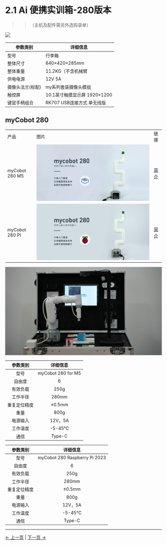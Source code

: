 # 2.1 Ai 便携实训箱-280版本

>>（主机及配件需另外选购录单）

![](../resources/2-ProductFeature/2.1/2-1.png)

| 参数类别  | 详细信息                                       |
|------------------|-----------------------------------------------------------------------------|
| 型号             | 行李箱        |
| 整体尺寸               |640×420×285mm                           |
| 整体重量             | 11.2KG（不含机械臂                               |
|       供电电源       | 	12V 5A |
| 摄像头法兰(标配)             | 	my系列套装摄像头模组                          |
| 触控屏         | 	10.1英寸触摸显示屏 1920*1200                           |
| 键鼠手柄组合           | RK707 USB连接方式 单无线版                   |

## myCobot 280

<table>
<tr>
    <td> 产品 </td>
    <td>图片</td>
    <td>链接</td>
</tr>
<tr>
    <td>myCobot 280 M5</td>
    <td> <img src="../resources/2-ProductFeature/2.1/2-2.png"></td>
    <td><a href="https://docs.elephantrobotics.com/docs/mycobot_280_m5_cn/">简介</a></td>
</tr>
<tr>
    <td>myCobot 280 PI</td>
    <td> <img src="../resources/2-ProductFeature/2.1/2-3.png"></td>
    <td><a href="https://docs.elephantrobotics.com/docs/mycobot_280_m5_en/">简介</a></td>
</tr>
</table>

![](../resources/2-ProductFeature/2.1/2-4.png)

| 参数类别       | 详细信息 |
| :-----------: | :---------: |
| 型号         | myCobot 280 for M5 |
| 自由度       | 6          |
| 有效负载     | 250g       |
| 工作半径     | 280mm      |
| 重复定位精度 | ±0.5mm  |
| 重量         | 800g       |
| 电源输入     | 12V，5A       |
| 工作温度     | -5-45℃     |
| 通信         | Type-C     |


| 参数类别       | 详细信息 |
| :-----------: | :---------: |
| 型号         | myCobot 280 Raspberry Pi 2023 |
| 自由度       | 6          |
| 有效负载     | 250g       |
| 工作半径     | 280mm      |
| 重复定位精度 | ±0.5mm  |
| 重量         | 800g       |
| 电源输入     | 12V，5A       |
| 工作温度     | -5-45℃     |
| 通信         | Type-C     |

---

[← 上一页](./README.md) | [下一页 →](./2.2-270_version.md)
